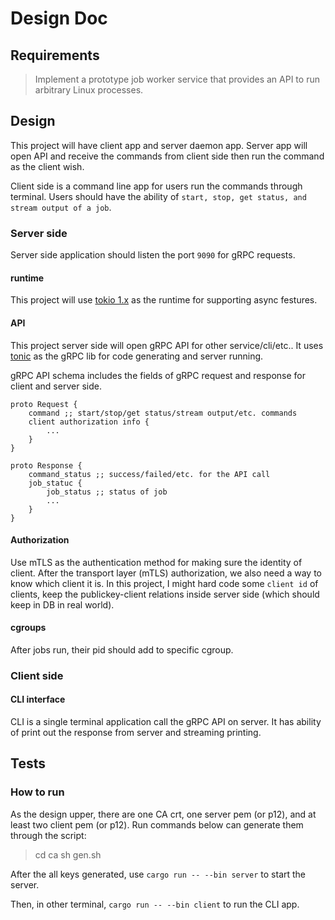 # Design Doc #

## Requirements ##

> Implement a prototype job worker service that provides an API to run arbitrary Linux processes.

## Design ##

This project will have client app and server daemon app. Server app will open API and receive the commands from client side then run the command as the client wish.

Client side is a command line app for users run the commands through terminal. Users should have the ability of `start, stop, get status, and stream output of a job`.

### Server side ###

Server side application should listen the port `9090` for gRPC requests. 

#### runtime ####

This project will use [tokio 1.x](https://docs.rs/tokio/latest/tokio/) as the runtime for supporting async festures.

#### API ####

This project server side will open gRPC API for other service/cli/etc.. It uses [tonic](https://docs.rs/tonic/latest/tonic/) as the gRPC lib for code generating and server running.

gRPC API schema includes the fields of gRPC request and response for client and server side. 

```grpc
proto Request {
    command ;; start/stop/get status/stream output/etc. commands
    client authorization info {
        ...
    }
}

proto Response {
    command_status ;; success/failed/etc. for the API call
    job_statuc {
        job_status ;; status of job
        ...
    }
}

```

#### Authorization ####

Use mTLS as the authentication method for making sure the identity of client. After the transport layer (mTLS) authorization, we also need a way to know which client it is. In this project, I might hard code some `client id` of clients, keep the publickey-client relations inside server side (which should keep in DB in real world). 

#### cgroups ####

After jobs run, their pid should add to specific cgroup.

### Client side ###

#### CLI interface ####

CLI is a single terminal application call the gRPC API on server. It has ability of print out the response from server and streaming printing. 

## Tests ##

### How to run ###

As the design upper, there are one CA crt, one server pem (or p12), and at least two client pem (or p12). Run commands below can generate them through the script:

> cd ca
> sh gen.sh

After the all keys generated, use `cargo run -- --bin server` to start the server. 

Then, in other terminal, `cargo run -- --bin client` to run the CLI app.
